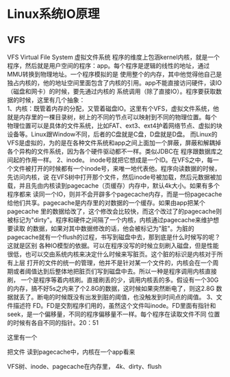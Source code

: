 # Linux系统IO原理

## VFS
VFS Virtual File System 虚拟文件系统
程序的维度上包涵kernel内核，就是一个程序，然后就是用户空间的程序：app。每个程序是逻辑的线性的地址，通过MMU转换到物理地址。一个程序模拟的是
使用整个的内存，其中他觉得他自己是独占内核的，他的地址空间里面包含了内核的引用。app不能直接访问硬件，读IO（磁盘和网卡）的时候，要先通过内核的
系统调用（除了直接IO）。程序要获取数据的时候，这里有几个抽象：  
1、内核：既管着内存的分配，又管着磁盘IO。这里有个VFS，虚拟文件系统，他就是内存里的一棵目录树，树上的不同的节点可以映射到不同的物理位置。每个
   物理位置可以是具体的文件系统，比如FAT、ext3、ext4护着网络节点、虚拟的块设备等。Linux跟Window不同，后者的C盘就是C盘，D盘就是D盘。
   而Linux的VFS是虚拟的，为的是在各种文件系统和app之间上面加一个屏蔽，屏蔽和解耦掉各个异构的文件系统，因为各个硬件驱动都不一样。类似JDBC在
   程序跟数据库之间起的作用一样。
2、inode。 inode号就把它想成是一个ID。在VFS之中，每一个文件被打开的时候都有一个inode号，来唯一地代表他。程序向读数据的时候，先访问内核，说
   在VFS树中打开那个文件，然后inode号被加载，然后元数据被加载，并且先由内核读到pagecache（页缓存）内存中，默认4k大小。如果有多个程序都来
   读同一个IO，则并不会开辟多个pagecache内存，而是一份pagecache给他们共享。pagecache是内存里的对数据的一个缓存。如果由app把某个pagecache
   里的数据给改了，这个修改会比较快，而这个改过了的pagecache则被标记为"dirty"。程序和硬件之间隔了一个内核，内核通过pagecache来维护想要读取
   的数据，如果对其中数据修改的话，他会被标记为"脏"。为脏的pagecache就有一个flush的过程，书写到磁盘中去，那到底是什么时候写的呢？这就是区别
   各种IO模型的依据。可以在程序没写的时候立刻刷入磁盘，但是性能很低，也可以交由系统内核来决定什么时候来写脏页。这个脏的标识是内核对于所有上层
   打开的文件的统一的管理，他并不是针对某一个文件的，内核会在一个周期或者阈值达到后整体地把脏页们写到磁盘中去。所以一种是程序调用内核直接刷，
   一个是程序等着内核刷。直接刷丢的少，调用内核丢的多。假设有一个30G的内存，搞不好5s之内来了个2.8G的数据，这时候如果突然断电了，则这2.8G
   数据就丢了。断电的时候既没有出发到脏的阈值，也没触发到时间点的阈值。
3、文件描述符 FD。FD是交割程序们用的，虽然这个文件叫inode。FD里面有指针和seek，是一个偏移量，不同的程序偏移量不一样。每个程序在读取文件不同
   位置的时候有各自不同的指针。20：51


这里有一个

把文件
读到pagecache中，内核在一个app看来

VFS树、inode、pagecache在内存里， 4k、dirty、flush  
